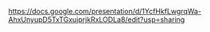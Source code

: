https://docs.google.com/presentation/d/1YcfHkfLwgrqWa-AhxUnyupD5TxTGxujprjkRxLODLa8/edit?usp=sharing

